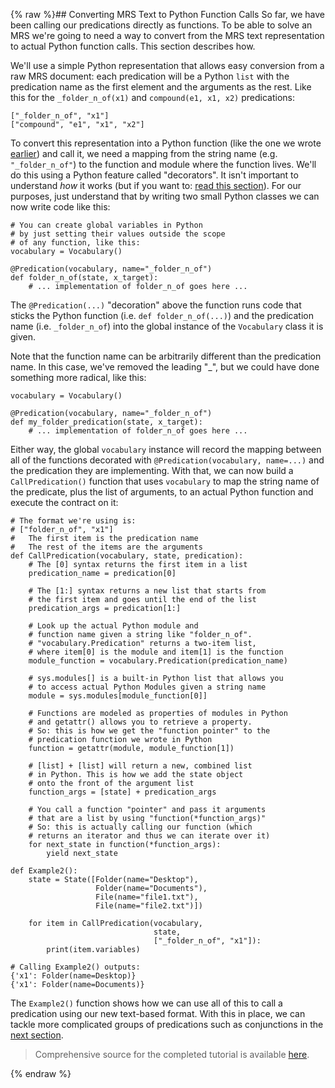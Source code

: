 {% raw %}## Converting MRS Text to Python Function Calls
So far, we have been calling our predications directly as functions. To be able to solve an MRS we're going to need a way to convert from the MRS text representation to actual Python function calls. This section describes how.

We'll use a simple Python representation that allows easy conversion from a raw MRS document: each predication will be a Python `list` with the predication name as the first element and the arguments as the rest. Like this for the `_folder_n_of(x1)` and `compound(e1, x1, x2)` predications:
```
["_folder_n_of", "x1"]
["compound", "e1", "x1", "x2"]
```

To convert this representation into a Python function (like the one we wrote [earlier](https://blog.inductorsoftware.com/docsproto/howto/devhowto/devhowtoImplementPredication)) and call it, we need a mapping from the string name (e.g. `"_folder_n_of"`) to the function and module where the function lives. We'll do this using a Python feature called "decorators". It isn't important to understand *how* it works (but if you want to: [read this section](https://blog.inductorsoftware.com/docsproto/howto/devhowto/devhowtoPythonDecorators)). For our purposes, just understand that by writing two small Python classes we can now write code like this:
```
# You can create global variables in Python
# by just setting their values outside the scope
# of any function, like this:
vocabulary = Vocabulary()

@Predication(vocabulary, name="_folder_n_of")
def folder_n_of(state, x_target):
    # ... implementation of folder_n_of goes here ...
```

The `@Predication(...)` "decoration" above the function runs code that sticks the Python function (i.e. `def folder_n_of(...)`) and the predication name (i.e. `_folder_n_of`) into the global instance of the `Vocabulary` class it is given. 

Note that the function name can be arbitrarily different than the predication name. In this case, we've removed the leading "_", but we could have done something more radical, like this:

```
vocabulary = Vocabulary()

@Predication(vocabulary, name="_folder_n_of")
def my_folder_predication(state, x_target):
    # ... implementation of folder_n_of goes here ...
```

Either way, the global `vocabulary` instance will record the mapping between all of the functions decorated with `@Predication(vocabulary, name=...)` and the predication they are implementing. With that, we can now build a `CallPredication()` function that uses `vocabulary` to map the string name of the predicate, plus the list of arguments, to an actual Python function and execute the contract on it:

```
# The format we're using is:
# ["folder_n_of", "x1"]
#   The first item is the predication name
#   The rest of the items are the arguments
def CallPredication(vocabulary, state, predication):
    # The [0] syntax returns the first item in a list
    predication_name = predication[0]

    # The [1:] syntax returns a new list that starts from
    # the first item and goes until the end of the list
    predication_args = predication[1:]

    # Look up the actual Python module and
    # function name given a string like "folder_n_of".
    # "vocabulary.Predication" returns a two-item list,
    # where item[0] is the module and item[1] is the function
    module_function = vocabulary.Predication(predication_name)

    # sys.modules[] is a built-in Python list that allows you
    # to access actual Python Modules given a string name
    module = sys.modules[module_function[0]]

    # Functions are modeled as properties of modules in Python
    # and getattr() allows you to retrieve a property.
    # So: this is how we get the "function pointer" to the
    # predication function we wrote in Python
    function = getattr(module, module_function[1])

    # [list] + [list] will return a new, combined list
    # in Python. This is how we add the state object
    # onto the front of the argument list
    function_args = [state] + predication_args

    # You call a function "pointer" and pass it arguments
    # that are a list by using "function(*function_args)"
    # So: this is actually calling our function (which
    # returns an iterator and thus we can iterate over it)
    for next_state in function(*function_args):
        yield next_state

def Example2():
    state = State([Folder(name="Desktop"),
                   Folder(name="Documents"),
                   File(name="file1.txt"),
                   File(name="file2.txt")])

    for item in CallPredication(vocabulary,
                                state,
                                ["_folder_n_of", "x1"]):
        print(item.variables)

# Calling Example2() outputs:
{'x1': Folder(name=Desktop)}
{'x1': Folder(name=Documents)}
```

The `Example2()` function shows how we can use all of this to call a predication using our new text-based format. With this in place, we can tackle more complicated groups of predications such as conjunctions in the [next section](https://blog.inductorsoftware.com/docsproto/howto/devhowto/devhowtoConjunctions).

> Comprehensive source for the completed tutorial is available [here](https://github.com/EricZinda/Perplexity).

<update date omitted for speed>{% endraw %}